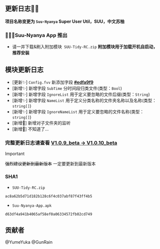 ## 更新日志🎉🎉

**项目名称变更为 `Suu-Nyanya` Super User Util，SUU，中文苏柚**
### 🍥🍥🍥Suu-Nyanya App 推出
* 请一并下载&刷入附加模块` SUU-Tidy-RC.zip`
**附加模块用于加载开机自启动，推荐安装**

## 模块更新日志
* [更新✨] `Config.fvv` 新添加字段 **[#edfa9f9](https://github.com/YumeYuka/Suu-Nyanya/commit/edfa9f9480c2b381078bf692a0984d53c1c56052)**
* [新增✨] 新增字段 `SubTime` 分时间段归类文件(类型：`Bool`)
* [新增✨] 新增字段 `IgnoreList` 用于定义要忽略的文件后缀(类型：`String`)
* [新增✨] 新增字段 `NameList` 用于定义分类名称的文件夹名称以及名称(类型：`string[]`)
* [新增✨] 新增字段 `IgnoreNameList` 用于定义要忽略的文件名称(类型：`string[]`)
* [新增🍥] 新增对子文件夹的监听
* [新增🍥] 不知道了...

### 完整更新日志请查看 [V1.0.9_beta -> V1.0.10_beta](https://github.com/YumeYuka/Suu-Nyanya/commits/master/)  

> [!IMPORTANT]
> ~~强烈建议更新到最新版本~~
> 一定要更新到最新版本

### SHA1
* `SUU-Tidy-RC.zip`
```sha1
ac8a62b5d71d182b128c6f4c037abf87f43ff4b5
```
* `Suu-Nyanya-App.apk`
```sha1
d63df4a941b4065af58ef0a06334572fb02cd749
```
## 贡献者
@YumeYuka
@GunRain